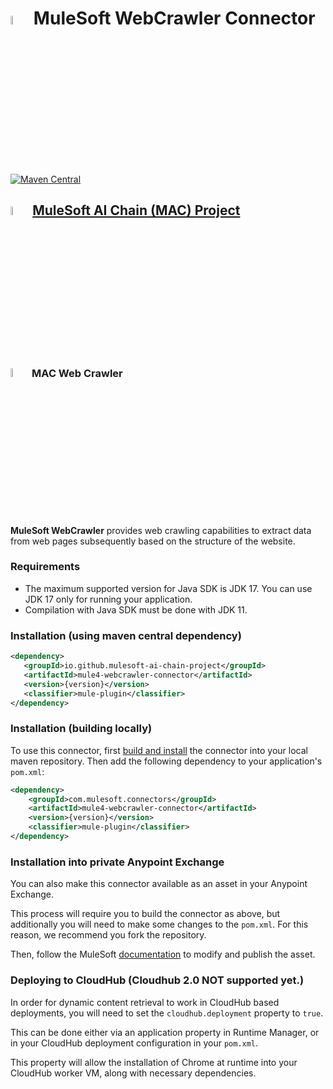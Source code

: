# <img src="icon/icon.svg" width="6%" alt="banner"> MuleSoft  WebCrawler Connector

[![Maven Central](https://img.shields.io/maven-central/v/io.github.mulesoft-ai-chain-project/mule4-webcrawler-connector)](https://central.sonatype.com/artifact/io.github.mulesoft-ai-chain-project/mule4-webcrawler-connector/overview)

## <img src="https://raw.githubusercontent.com/MuleSoft-AI-Chain-Project/.github/main/profile/assets/mulechain-project-logo.png" width="6%" alt="banner">   [MuleSoft AI Chain (MAC) Project](https://mac-project.ai/docs/)

### <img src="icon/icon.svg" width="6%" alt="banner"> MAC Web Crawler

**MuleSoft WebCrawler** provides web crawling capabilities to extract data from web pages subsequently based on the structure of the website.

### Requirements

- The maximum supported version for Java SDK is JDK 17. You can use JDK 17 only for running your application.
- Compilation with Java SDK must be done with JDK 11.

### Installation (using maven central dependency)

```xml
<dependency>
   <groupId>io.github.mulesoft-ai-chain-project</groupId>
   <artifactId>mule4-webcrawler-connector</artifactId>
   <version>{version}</version>
   <classifier>mule-plugin</classifier>
</dependency>
```

### Installation (building locally)

To use this connector, first [build and install](https://mac-project.ai/docs/mac-webcrawler/getting-started) the connector into your local maven repository.
Then add the following dependency to your application's `pom.xml`:


```xml
<dependency>
    <groupId>com.mulesoft.connectors</groupId>
    <artifactId>mule4-webcrawler-connector</artifactId>
    <version>{version}</version>
    <classifier>mule-plugin</classifier>
</dependency>
```

### Installation into private Anypoint Exchange

You can also make this connector available as an asset in your Anypoint Exchange.

This process will require you to build the connector as above, but additionally you will need
to make some changes to the `pom.xml`.  For this reason, we recommend you fork the repository.

Then, follow the MuleSoft [documentation](https://docs.mulesoft.com/exchange/to-publish-assets-maven) to modify and publish the asset.

### Deploying to CloudHub (Cloudhub 2.0 NOT supported yet.)

In order for dynamic content retrieval to work in CloudHub based deployments, you will need
to set the `cloudhub.deployment` property to `true`.  

This can be done either via an application property in Runtime Manager, or in your CloudHub deployment
configuration in your `pom.xml`.

This property will allow the installation of Chrome at runtime into your CloudHub worker VM, along with necessary
dependencies.
